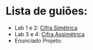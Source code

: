 # Lista de guiões:

- Lab 1 e 2: [Cifra Simétrica](symmetric.md)
- Lab 3 e 4: [Cifra Assimétrica](assymmetric.md)
- Enunciado Projeto:
